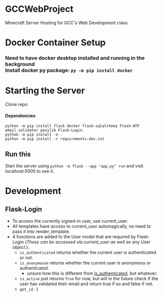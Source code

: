 # GCCWebProject

Minecraft Server Hosting for GCC's Web Development class

# Docker Container Setup

### Need to have docker desktop installed and running in the background <br> Install docker py package: `py -m pip install docker`

# Starting the Server

Clone repo

#### Dependencies

`python -m pip install flask docker flask-sqlalchemy Flask-WTF email_validator passlib Flask-Login`<br>
`python -m pip install -e .`<br>
`python -m pip install -r requirements-dev.txt`<br>

## Run this 

Start the server using `python -m flask --app "app.py" run` and visit localhost:5000 to see it.

# Development

## Flask-Login

- To access the currently signed-in user, use current_user.
- All templates have access to current_user automagically, no need to pass it into render_template.
- 4 functions are added to the User model that are required by Flask-Login (_These can be accessed via current_user as well as any User object._):
  - `is_authenticated` returns whether the current user is authenticated or not.
  - `is_anonymouse` returns whether the current user is anonymous or authenticated.
    - unsure how this is different from [is_authenticated](#flask-login), but whatever.
  - `is_active` just returns `True` for now, but will in the future check if the user has validated their email and return true if so and false if not.
  - `get_id`. :)